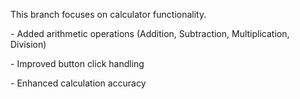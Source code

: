 

This branch focuses on calculator functionality.



\- Added arithmetic operations (Addition, Subtraction, Multiplication, Division)

\- Improved button click handling

\- Enhanced calculation accuracy



